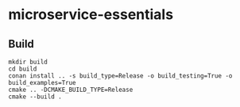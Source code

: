 # microservice-essentials

## Build
```
mkdir build
cd build
conan install .. -s build_type=Release -o build_testing=True -o build_examples=True
cmake .. -DCMAKE_BUILD_TYPE=Release
cmake --build .
```